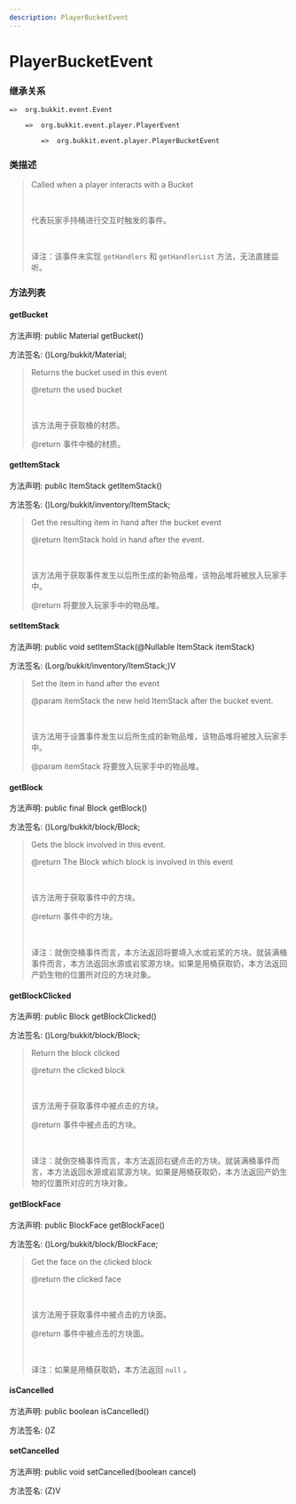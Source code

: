 ```yaml
---
description: PlayerBucketEvent
---
```


# PlayerBucketEvent

### 继承关系

    =>  org.bukkit.event.Event

        =>  org.bukkit.event.player.PlayerEvent

            =>  org.bukkit.event.player.PlayerBucketEvent

### 类描述

> Called when a player interacts with a Bucket
> 
> <br>
> 
> 代表玩家手持桶进行交互时触发的事件。
> 
> <br>
> 
> 译注：该事件未实现 `getHandlers` 和 `getHandlerList` 方法，无法直接监听。

### 方法列表

#### getBucket

方法声明: public Material getBucket()

方法签名: ()Lorg/bukkit/Material;

> Returns the bucket used in this event
> 
> @return the used bucket
> 
> <br>
> 
> 该方法用于获取桶的材质。
> 
> @return 事件中桶的材质。

#### getItemStack

方法声明: public ItemStack getItemStack()

方法签名: ()Lorg/bukkit/inventory/ItemStack;

> Get the resulting item in hand after the bucket event
> 
> @return ItemStack hold in hand after the event.
> 
> <br>
> 
> 该方法用于获取事件发生以后所生成的新物品堆，该物品堆将被放入玩家手中。
> 
> @return 将要放入玩家手中的物品堆。

#### setItemStack

方法声明: public void setItemStack(@Nullable ItemStack itemStack)

方法签名: (Lorg/bukkit/inventory/ItemStack;)V

> Set the item in hand after the event
> 
> @param itemStack the new held ItemStack after the bucket event.
> 
> <br>
> 
> 该方法用于设置事件发生以后所生成的新物品堆，该物品堆将被放入玩家手中。
> 
> @param itemStack 将要放入玩家手中的物品堆。

#### getBlock

方法声明: public final Block getBlock()

方法签名: ()Lorg/bukkit/block/Block;

> Gets the block involved in this event.
> 
> @return The Block which block is involved in this event
> 
> <br>
> 
> 该方法用于获取事件中的方块。
> 
> @return 事件中的方块。
> 
> <br>
> 
> 译注：就倒空桶事件而言，本方法返回将要填入水或岩浆的方块。就装满桶事件而言，本方法返回水源或岩浆源方块。如果是用桶获取奶，本方法返回产奶生物的位置所对应的方块对象。

#### getBlockClicked

方法声明: public Block getBlockClicked()

方法签名: ()Lorg/bukkit/block/Block;

> Return the block clicked
> 
> @return the clicked block
> 
> <br>
> 
> 该方法用于获取事件中被点击的方块。
> 
> @return 事件中被点击的方块。
> 
> <br>
> 
> 译注：就倒空桶事件而言，本方法返回右键点击的方块。就装满桶事件而言，本方法返回水源或岩浆源方块。如果是用桶获取奶，本方法返回产奶生物的位置所对应的方块对象。

#### getBlockFace

方法声明: public BlockFace getBlockFace()

方法签名: ()Lorg/bukkit/block/BlockFace;

> Get the face on the clicked block
> 
> @return the clicked face
> 
> <br>
> 
> 该方法用于获取事件中被点击的方块面。
> 
> @return 事件中被点击的方块面。
> 
> <br>
> 
> 译注：如果是用桶获取奶，本方法返回 `null` 。

#### isCancelled

方法声明: public boolean isCancelled()

方法签名: ()Z

#### setCancelled

方法声明: public void setCancelled(boolean cancel)

方法签名: (Z)V